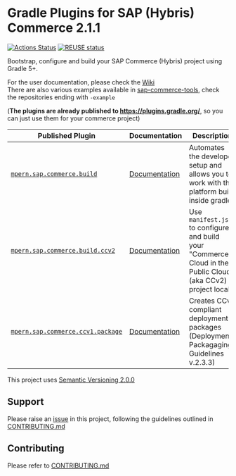 # Gradle Plugins for SAP (Hybris) Commerce 2.1.1

[![Actions Status](https://github.com/SAP/commerce-gradle-plugin/workflows/Gradle%20CI/badge.svg)](https://github.com/SAP/commerce-gradle-plugin/actions)
[![REUSE status](https://api.reuse.software/badge/github.com/SAP/commerce-gradle-plugin)](https://api.reuse.software/info/github.com/SAP/commerce-gradle-plugin)

Bootstrap, configure and build your SAP Commerce (Hybris) project using Gradle 5+.

For the user documentation, please check the [Wiki](https://github.com/sap-commerce-tools/commerce-gradle-plugin/wiki)\
There are also various examples available in [sap-commerce-tools][tools], check the repositories ending with `-example`

(**The plugins are already published to https://plugins.gradle.org/**, so you can just use them for your commerce project)

|Published Plugin|Documentation|Description|
|---|---|---|
|[`mpern.sap.commerce.build`][build]|[Documentation][build-doc]|Automates the developer setup and allows you to work with the platform build inside gradle|
|[`mpern.sap.commerce.build.ccv2`][ccv2]|[Documentation][ccv2-doc]|Use `manifest.json` to configure and build your "Commerce Cloud in the Public Cloud" (aka CCv2) project locally|
|[`mpern.sap.commerce.ccv1.package`][package]|[Documentation][package-doc]|Creates CCv1 compliant deployment packages (Deployment Packagaging Guidelines v.2.3.3)|

This project uses [Semantic Versioning 2.0.0](https://semver.org/spec/v2.0.0.html)

## Support

Please raise an [issue] in this project, following the guidelines outlined in [CONTRIBUTING.md]

## Contributing

Please refer to [CONTRIBUTING.md]()

[CONTRIBUTING.md]: CONTRIBUTING.md
[issue]: https://github.com/SAP/commerce-gradle-plugin/issues

[build]: https://plugins.gradle.org/plugin/mpern.sap.commerce.build
[build-doc]: docs/Plugin-mpern.sap.commerce.build.md
[package]: https://plugins.gradle.org/plugin/mpern.sap.commerce.ccv1.package
[package-doc]: docs/Plugin-mpern.sap.commerce.ccv1.package.md
[ccv2]: https://plugins.gradle.org/plugin/mpern.sap.commerce.build.ccv2
[ccv2-doc]: docs/Plugin-mpern.sap.commerce.build.ccv2.md
[tools]:https://github.com/sap-commerce-tools
